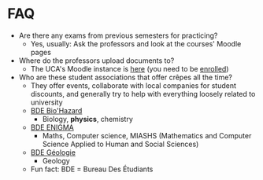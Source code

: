 # FAQ

* Are there any exams from previous semesters for practicing?
  * Yes, usually: Ask the professors and look at the courses' Moodle pages
* Where do the professors upload documents to?
  * The UCA's Moodle instance is [here](https://ent.uca.fr/moodle/) (you need to be [enrolled](<Enrollment in France.md>))
* Who are these student associations that offer crêpes all the time?
  * They offer events, collaborate with local companies for student discounts, and generally try to help with everything loosely related to university
  * [BDE Bio'Hazard](https://www.instagram.com/bdebiohazard63/)
    * Biology, **physics**, chemistry
  * [BDE ENIGMA](https://www.instagram.com/bdeenigma/)
    * Maths, Computer science, MIASHS (Mathematics and Computer Science Applied to Human and Social Sciences)
  * [BDE Géologie](https://instagram.com/bdegeologie/)
    * Geology
  * Fun fact: BDE = Bureau Des Étudiants
